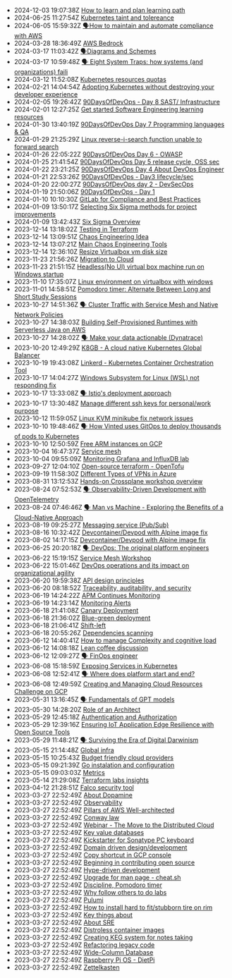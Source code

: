 * 2024-12-03 19:07:38Z [How to learn and plan learning path](../20230324163631)
* 2024-06-25 11:27:54Z [Kubernetes taint and tolereance](../20230324163630)
* 2024-06-05 15:59:32Z [🗣️How to maintain and automate compliance with AWS](../20230324163629)
* 2024-03-28 18:36:49Z [AWS Bedrock](../20230324163628)
* 2024-03-17 11:03:42Z [🗣️Diagrams and Schemes](../20230221085024)
* 2024-03-17 10:59:48Z [🗣️ Eight System Traps: how systems (and organizations) faili](../20230324163627)
* 2024-03-12 11:52:08Z [Kubernetes resources quotas](../20230324163626)
* 2024-02-21 14:04:54Z [Adopting Kubernetes without destroying your developer experience](../20230324163625)
* 2024-02-05 19:26:42Z [90DaysOfDevOps - Day 8 SAST/ Infrastructure](../20230324163624)
* 2024-02-01 12:27:25Z [Get started Software Engineering learning resources](../20221107092258)
* 2024-01-30 13:40:19Z [90DaysOfDevOps Day 7 Programming languages & QA](../20230324163619)
* 2024-01-29 21:25:29Z [Linux reverse-i-search function unable to forward search](../20220727085343)
* 2024-01-26 22:05:22Z [90DaysOfDevOps Day 6 - OWASP](../20230324163618)
* 2024-01-25 21:41:54Z [90DaysOfDevOps Day 5 release cycle, OSS sec](../20230324163617)
* 2024-01-22 23:21:25Z [90DaysOfDevOps Day 4 About DevOps Engineer](../20230324163616)
* 2024-01-21 22:53:26Z [90DaysOfDevOps - Day3 lifecycle/sec](../20230324163615)
* 2024-01-20 22:00:27Z [90DaysOfDevOps day 2 - DevSecOps](../20230324163614)
* 2024-01-19 21:50:06Z [90DaysOfDevOps - Day 1](../20230324163613)
* 2024-01-10 10:10:30Z [GitLab for Compliance and Best Practices](../20230324163611)
* 2024-01-09 13:50:17Z [Selecting Six Sigma methods for project improvements](../20230324163610)
* 2024-01-09 13:42:43Z [Six Sigma Overview](../20230324163609)
* 2023-12-14 13:18:02Z [Testing in Terraform](../20221024101)
* 2023-12-14 13:09:51Z [Chaos Engineering Idea](../2022053012365)
* 2023-12-14 13:07:21Z [Main Chaos Engineering Tools](../20230324163530)
* 2023-12-14 12:36:10Z [Resize Virtualbox vm disk size](../20230324163606)
* 2023-11-23 21:56:26Z [Migration to Cloud](../20230324163602)
* 2023-11-23 21:51:15Z [Headless(No UI) virtual box machine run on Windows startup](../20230324163605)
* 2023-11-10 17:35:07Z [Linux environment on virtualbox with windows](../20230324163603)
* 2023-11-01 14:58:51Z [Pomodoro timer: Alternate Between Long and Short Study Sessions](../20230324163600)
* 2023-10-27 14:51:36Z [🗣️ Cluster Traffic with Service Mesh and Native Network Policies](../20230324163597)
* 2023-10-27 14:38:03Z [Building Self-Provisioned Runtimes with Serverless Java on AWS](../20230324163594)
* 2023-10-27 14:28:02Z [🗣️ Make your data actionable (Dynatrace)](../20230324163593)
* 2023-10-20 12:49:29Z [K8GB - A cloud native Kubernetes Global Balancer](../20230324163592)
* 2023-10-19 19:43:08Z [Linkerd - Kubernetes Container Orchestration Tool](../20230324163591)
* 2023-10-17 14:04:27Z [Windows Subsystem for Linux (WSL) not responding fix](../20230324163567)
* 2023-10-17 13:33:08Z [🗣️ Istio's deployment approach](../20230324163582)
* 2023-10-17 13:30:48Z [Manage different ssh keys for personal/work purpose](../20230324163590)
* 2023-10-12 11:59:05Z [Linux KVM minikube fix network issues](../20230324163589)
* 2023-10-10 19:48:46Z [🗣️ How Vinted uses GitOps to deploy thousands of pods to Kubernetes](../20230324163588)
* 2023-10-10 12:50:59Z [Free ARM instances on GCP](../20230324163587)
* 2023-10-04 16:47:37Z [Service mesh](../20220626113629)
* 2023-10-04 09:55:09Z [Monitoring Grafana and InfluxDB lab](../20230324163586)
* 2023-09-27 12:04:10Z [Open-source terraform - OpenTofu](../20230324163585)
* 2023-09-19 11:58:30Z [Different Types of VPNs in Azure](../20230324163583)
* 2023-08-31 13:12:53Z [Hands-on Crossplane workshop overview](../20230324163581)
* 2023-08-24 07:52:53Z [🗣️ Observability-Driven Development with OpenTelemetry](../20230324163571)
* 2023-08-24 07:46:46Z [🗣️ Man vs Machine - Exploring the Benefits of a Cloud-Native Approach](../20230324163570)
* 2023-08-19 09:25:27Z [Messaging service (Pub/Sub)](../20230324163569)
* 2023-08-16 10:32:42Z [Devcontainer/Devpod with Alpine image fix](../20230324163568)
* 2023-08-02 14:17:15Z [Devcontainer/Devpod with Alpine image fix](../20230324163566)
* 2023-06-25 20:20:18Z [🗣️ DevOps: The original platform engineers](../20230324163565)
* 2023-06-22 15:19:15Z [Service Mesh Workshop](../20230324163564)
* 2023-06-22 15:01:46Z [DevOps operations and its impact on organizational agility](../20230324163563)
* 2023-06-20 19:59:38Z [API design principles](../20230324163559)
* 2023-06-20 08:18:52Z [Traceability, auditability, and security](../20230324163553)
* 2023-06-19 14:24:22Z [APM Continues Monitoring](../20230324163556)
* 2023-06-19 14:23:14Z [Monitoring Alerts](../20230324163557)
* 2023-06-18 21:41:08Z [Canary Deployment](../20230324163555)
* 2023-06-18 21:36:02Z [Blue-green deployment](../20230324163554)
* 2023-06-18 21:06:41Z [Shift-left](../20230324163552)
* 2023-06-18 20:55:26Z [Dependencies scanning](../20220213072247)
* 2023-06-12 14:40:41Z [How to manage Complexity and cognitive load](../20230324163551)
* 2023-06-12 14:08:18Z [Lean coffee discussion](../20230324163550)
* 2023-06-12 12:09:27Z [🗣️ FinOps engineer](../20230324163549)
* 2023-06-08 15:18:59Z [Exposing Services in Kubernetes](../20230324163546)
* 2023-06-08 12:52:41Z [🗣️ Where does platform start and end? ](../20230324163544)
* 2023-06-08 12:49:59Z [Creating and Managing Cloud Resources Challenge on GCP](../20230324163543)
* 2023-05-31 13:16:45Z [🗣️ Fundamentals of GPT models](../20230324163542)
* 2023-05-30 14:28:20Z [Role of an Architect](../20230324163540)
* 2023-05-29 12:45:18Z [Authentication and Authorization](../20230324163539)
* 2023-05-29 12:39:16Z [Ensuring IoT Application Edge Resilience with Open Source Tools](../20230324163538)
* 2023-05-29 11:48:21Z [🗣️ Surviving the Era of Digital Darwinism](../20230324163534)
* 2023-05-15 21:14:48Z [Global infra](../20230324163529)
* 2023-05-15 10:25:43Z [Budget friendly cloud providers](../20220414064559)
* 2023-05-15 09:21:39Z [Go instalation and configuration](../20230324163528)
* 2023-05-15 09:03:03Z [Metrics](../20221024104)
* 2023-05-14 21:29:08Z [Terraform labs insights](../20230324163527)
* 2023-04-12 21:28:51Z [Falco security tool](../20230324163526)
* 2023-03-27 22:52:49Z [About Dopamine](../20220128092246)
* 2023-03-27 22:52:49Z [Observability](../20230324163525)
* 2023-03-27 22:52:49Z [Pillars of AWS Well-architected](../20230209085024)
* 2023-03-27 22:52:49Z [Conway law](../20221025093820)
* 2023-03-27 22:52:49Z [Webinar - The Move to the Distributed Cloud](../20221017072621)
* 2023-03-27 22:52:49Z [Key value databases](../20220116095257)
* 2023-03-27 22:52:49Z [Kickstarter for Sonatype PC keyboard](../20220117074436)
* 2023-03-27 22:52:49Z [Domain driven design/development](../20220826032709)
* 2023-03-27 22:52:49Z [Copy shortcut in GCP console](../20221102030601)
* 2023-03-27 22:52:49Z [Beginning in contributing open source](../20230324163523)
* 2023-03-27 22:52:49Z [Hype-driven development](../202205301010)
* 2023-03-27 22:52:49Z [Upgrade for man page - cheat.sh](../20220814073619)
* 2023-03-27 22:52:49Z [Discipline, Pomodoro timer](../202111032008)
* 2023-03-27 22:52:49Z [Why follow others to do labs](../20230219061257)
* 2023-03-27 22:52:49Z [Pulumi ](../20220919084940)
* 2023-03-27 22:52:49Z [How to install hard to fit/stubborn tire on rim](../20220503101007)
* 2023-03-27 22:52:49Z [Key things about ](../20220217091859)
* 2023-03-27 22:52:49Z [About SRE](../20221025064541)
* 2023-03-27 22:52:49Z [Distroless container images](../20220821062737)
* 2023-03-27 22:52:49Z [Creating KEG system for notes taking](../20230324163524)
* 2023-03-27 22:52:49Z [Refactoring legacy code](../20220530123459)
* 2023-03-27 22:52:49Z [Wide-Column Database](../20220117094258)
* 2023-03-27 22:52:49Z [Raspberry Pi OS - DietPi](../20220513101212)
* 2023-03-27 22:52:49Z [Zettelkasten](../20220923075718)
